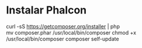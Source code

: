 # Instalar Phalcon


curl -sS https://getcomposer.org/installer | php   
mv composer.phar /usr/local/bin/composer 
chmod +x /usr/local/bin/composer
composer self-update 

